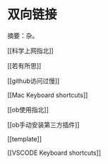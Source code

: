 # 双向链接

摘要：杂。

[[科学上网指北]]

[[若有所思]]

[[github访问过慢]]

[[Mac Keyboard shortcuts]]

[[ob使用指北]]

[[ob手动安装第三方插件]]

[[template]]

[[VSCODE Keyboard shortcuts]]
